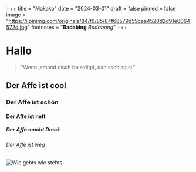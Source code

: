 +++
title = "Makako"
date = "2024-03-01"
draft = false
pinned = false
image = "https://i.pinimg.com/originals/84/f6/85/84f68579d59cea4520d2d91e6064572d.jpg"
footnotes = "**Badabing** *Badabong*"
+++
# Hallo

> "Wenn jemand disch beleidigd, dan sschlag si."

## Der Affe ist cool

### Der Affe ist schön

#### Der Affe ist nett

##### Der Affe macht Dreck

###### Der Affe ist weg

![](https://semo.de/wp-content/uploads/2018/08/MKV-07SY04.jpg "Wie gehts wie stehts")